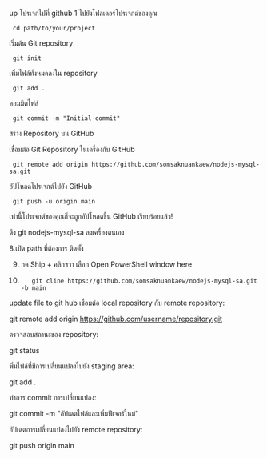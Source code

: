 up โปรเจกไปที่ github
1 ไปยังโฟลเดอร์โปรเจกต์ของคุณ

     cd path/to/your/project

เริ่มต้น Git repository

     git init

เพิ่มไฟล์ทั้งหมดลงใน repository

     git add .

คอมมิตไฟล์

     git commit -m "Initial commit"

สร้าง Repository บน GitHub

เชื่อมต่อ Git Repository ในเครื่องกับ GitHub

     git remote add origin https://github.com/somsaknuankaew/nodejs-mysql-sa.git

อัปโหลดโปรเจกต์ไปยัง GitHub

     git push -u origin main

เท่านี้โปรเจกต์ของคุณก็จะถูกอัปโหลดขึ้น GitHub เรียบร้อยแล้ว!

 ดึง git nodejs-mysql-sa ลงเครื่องตนเอง

8.เปิด path ที่ต้องการ ติดตั้ง 

9. กด Ship + คลิกขวา เลือก Open PowerShell window here
 
10. 
           git cline https://github.com/somsaknuankaew/nodejs-mysql-sa.git -b main


update file to git hub 
เชื่อมต่อ local repository กับ remote repository: 

git remote add origin https://github.com/username/repository.git

ตรวจสอบสถานะของ repository:

git status

พิ่มไฟล์ที่มีการเปลี่ยนแปลงไปยัง staging area:

git add .

ทำการ commit การเปลี่ยนแปลง:

git commit -m "อัปเดตไฟล์และเพิ่มฟีเจอร์ใหม่"

อัปเดตการเปลี่ยนแปลงไปยัง remote repository:

git push origin main
          
